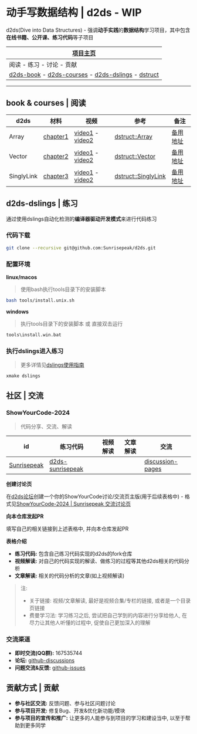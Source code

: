 # 动手写数据结构 | d2ds - WIP

d2ds(Dive into Data Structures) - 强调**动手实践**的**数据结构**学习项目，其中包含**在线书籍、公开课、练习代码**等子项目

| [项目主页](https://sunrisepeak.github.io/d2ds-courses) |
| ------------------------------------------------------------ |
| 阅读 - 练习 - 讨论 - 贡献 |
| [d2ds-book](https://sunrisepeak.github.io/d2ds) - [d2ds-courses](https://sunrisepeak.github.io/d2ds-courses) - [d2ds-dslings](dslings) - [dstruct](https://github.com/Sunrisepeak/dstruct) |

---

## book & courses | 阅读

| d2ds | 材料 | 视频 | 参考 | 备注 |
| --- | --- | --- | --- | --- |
| Array | [chapter1](http://127.0.0.1:3000/chapter_01_array.html) | [video1](https://www.bilibili.com/video/BV1hD421T7sU) - [video2](https://www.bilibili.com/video/BV16t421w7c2) | [dstruct::Array](https://github.com/Sunrisepeak/dstruct/blob/main/core/ds/array/Array.hpp) | [备用地址](https://zhuanlan.zhihu.com/p/693936490) |
| Vector | [chapter2](http://127.0.0.1:3000/chapter_01_array.html) | [video1](https://www.bilibili.com/video/BV1K1421z7kt) - [video2](https://www.bilibili.com/video/BV1yb421B7ZG) | [dstruct::Vector](https://github.com/Sunrisepeak/dstruct/blob/main/core/ds/array/Vector.hpp) | [备用地址](https://zhuanlan.zhihu.com/p/696455403) |
| SinglyLink | [chapter3](http://127.0.0.1:3000/chapter_04_embeddedlist.html) | [video1](https://www.bilibili.com/video/BV1ND421V7Wn) - [video2](https://www.bilibili.com/video/BV1ir421w71C) | [dstruct::SinglyLink](https://github.com/Sunrisepeak/dstruct/blob/main/core/ds/linked-list/EmbeddedList.hpp#L15) | [备用地址](https://zhuanlan.zhihu.com/p/699299313) |

## d2ds-dslings | 练习

通过使用dslings自动化检测的**编译器驱动开发模式**来进行代码练习

### 代码下载

```bash
git clone --recursive git@github.com:Sunrisepeak/d2ds.git
```

### 配置环境

**linux/macos**

> 使用bash执行tools目录下的安装脚本

```bash
bash tools/install.unix.sh
```

**windows**

> 执行tools目录下的安装脚本 或 直接双击运行

```bash
tools\install.win.bat
```

### 执行dslings进入练习

> 更多详情见[dslings使用指南](book/src/dslings.md)

```bash
xmake dslings
```

## 社区 | 交流

### ShowYourCode-2024

> 代码分享、交流、解读

| id | 练习代码 | 视频解读 | 文章解读 | 交流 |
| --- | --- | --- | --- | --- |
| [Sunrisepeak](https://github.com/Sunrisepeak) | [d2ds-sunrisepeak](https://github.com/UnknownBugs/d2ds-sunrisepeak) |  |  | [discussion-pages](https://github.com/Sunrisepeak/d2ds/discussions/19) |

**创建讨论页**

在[d2ds论坛](https://github.com/Sunrisepeak/d2ds/discussions)创建一个你的ShowYourCode讨论/交流页主版(用于后续表格中) - 格式见[ShowYourCode-2024 | Sunrisepeak 交流讨论页](https://github.com/Sunrisepeak/d2ds/discussions/19)

**向本仓库发起PR**

填写自己的相关链接到上述表格中, 并向本仓库发起PR

**表格介绍**

- **练习代码:** 包含自己练习代码实现的d2ds的fork仓库
- **视频解读:** 对自己的代码实现的解读、做练习的过程等其他d2ds相关的代码分析
- **文章解读:** 相关的代码分析的文章(如上视频解读)

> 注:
> 
> - 关于链接: 视频/文章解读, 最好是视频合集/专栏的链接, 或者是一个目录页链接
> - 费曼学习法: 学习练习之后, 尝试把自己学到的内容进行分享给他人, 在尽力让其他人听懂的过程中, 促使自己更加深入的理解

### 交流渠道

- **即时交流(QQ群):** 167535744
- **论坛:** [github-discussions](https://github.com/Sunrisepeak/d2ds-courses/discussions)
- **问题交流&反馈:** [github-issues](https://github.com/Sunrisepeak/d2ds-courses/issues)

## 贡献方式 | 贡献

- **参与社区交流:** 反馈问题、参与社区问题讨论
- **参与项目开发:** 修复Bug、开发&优化新功能/模块
- **参与项目的宣传和推广:** 让更多的人能参与到项目的学习和建设当中, 以至于帮助到更多同学